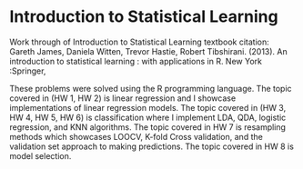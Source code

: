 # Introduction to Statistical Learning
Work through of Introduction to Statistical Learning textbook
citation: Gareth James, Daniela Witten, Trevor Hastie, Robert Tibshirani. (2013). An introduction to statistical learning : with applications in R. New York :Springer,

These problems were solved using the R programming language. The topic covered in (HW 1, HW 2) is linear regression and I showcase implementations of linear regression models. The topic covered in (HW 3, HW 4, HW 5, HW 6) is classification where I implement LDA, QDA, logistic regression, and KNN algorithms. The topic covered in HW 7 is resampling methods  which showcases LOOCV, K-fold Cross validation, and the validation set approach to making predictions. The topic covered in HW 8 is model selection.
